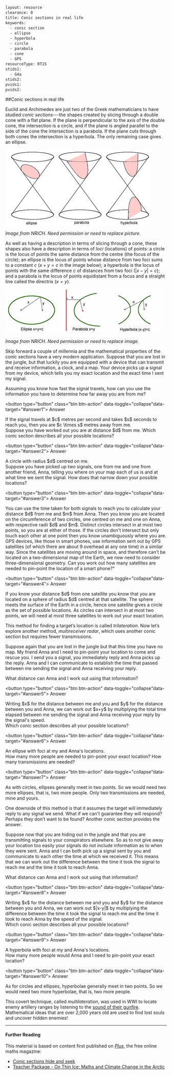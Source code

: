 ````
layout: resource
clearance: 0
title: Conic sections in real life
keywords:
  - conic section
  - ellipse
  - hyperbola
  - circle
  - parabola
  - cone
  - GPS
resourceType: RT15
stids1:
  - G4a
stids2:
pvids1:
pvids2:

````

##Conic sections in real life


Euclid and Archimedes are just two of the Greek mathematicians to have studied _conic sections_---the shapes created by slicing through a double cone with a flat plane. If the plane is perpendicular to the axis of the double cone, the intersection is a circle, and if the plane is angled parallel to the side of the cone the intersection is a parabola. If the plane cuts through both cones the intersection is a hyperbola. The only remaining case gives an ellipse.

![The conic sections.  The circle is a special type of ellipse.](picture1.png)  

_Image from NRICH.  Need permission or need to replace picture._


As well as having a description in terms of slicing through a cone, these shapes also have a description in terms of _loci_ (locations) of points: a circle is the locus of points the same distance from the centre (the focus of the circle); an ellipse is the locus of points whose distance from two foci sums to a constant $c$ ($x+y = c$ in the image below); a hyperbola is the locus of points with the same difference $c$ of distances from two foci ($|x-y| = c$); and a parabola is the locus of points equidistant from a focus and a straight line called the directrix ($x=y$).

![The conic sections as loci](picture2.png)

_Image from NRICH.  Need permission or need to replace image._

Skip forward a couple of millennia and the mathematical properties of the conic sections have a very modern application. Suppose that you are lost in the jungle, but that luckily you are equipped with a device that can transmit and receive information, a clock, and a map. Your device picks up a signal from my device, which tells you my exact location and the exact time I sent my signal. 


<div class="well">
Assuming you know how fast the signal travels, how can you use the information you have to determine how far away you are from me? 

<button type="button" class="btn btn-action" data-toggle="collapse"data-target="#answer1">
Answer
</button>

<div id="answer1" class="collapse">
If the signal travels at $c$ metres per second and takes $s$ seconds to reach you, then you are $c \times s$ metres away from me.
</div>
</div>


<div class="well">
Suppose you have worked out you are at distance $d$ from me. Which conic section describes all your possible locations?

<button type="button" class="btn btn-action" data-toggle="collapse"data-target="#answer2">
Answer
</button>

<div id="answer2" class="collapse">
A circle with radius $d$ centred on me.
</div>
</div>


<div class="well">
Suppose you have picked up two signals, one from me and one from another friend, Anna, telling you where on your map each of us is and at what time we sent the signal. How does that narrow down your possible locations?

<button type="button" class="btn btn-action" data-toggle="collapse"data-target="#answer3">
Answer
</button>

<div id="answer3" class="collapse">
You can use the time taken for both signals to reach you to calculate your distance $d$ from me and $m$ from Anna. Then you know you are located on the circumference of two circles, one centred on me and one on Anna, with respective radii $d$ and $m$. Distinct circles intersect in at most two points, so you are at either of those. If the circles don't intersect but only touch each other at one point then you know unambiguously where you are.
</div>
</div>

<div class="well">
GPS devices, like those in smart phones, use information sent out by GPS satellites (of which there are about 9 overhead at any one time) in a similar way.  Since the satellites are moving around in space, and therefore can't be located on a two-dimensional map of the Earth, we now need to consider three-dimensional geometry. Can you work out how many satellites are needed to pin-point the location of a smart phone?"

<button type="button" class="btn btn-action" data-toggle="collapse"data-target="#answer4">
Answer
</button>

<div id="answer4" class="collapse">
If you know your distance $d$ from one satellite you know that you are located on a sphere of radius $d$ centred at that satellite. The sphere meets the surface of the Earth in a circle, hence one satellite gives a circle as the set of possible locations. As circles can intersect in at most two points, we will need at most three satellites to work out your exact location.
</div>
</div>

This method for finding a target’s location is called _trilateration_. Now let’s explore another method, _multireceiver radar_, which uses another conic section but requires fewer transmissions. 

Suppose again that you are lost in the jungle but that this time you have no map. My friend Anna and I need to pin-point your location to come and rescue you. I send you a signal, you immediately reply and Anna picks up the reply. Anna and I can communicate to establish the time that passed between me sending the signal and Anna receiving your reply.
  

<div class="well">
What distance can Anna and I work out using that information?

<button type="button" class="btn btn-action" data-toggle="collapse"data-target="#answer5">
Answer
</button>

<div id="answer5" class="collapse">
Writing $x$ for the distance between me and you and $y$ for the distance between you and Anna, we can work out $x+y$ by multiplying the total time elapsed between me sending the signal and Anna receiving your reply by the signal's speed.
</div>
</div>

<div class="well">
Which conic section describes all your possible locations?

<button type="button" class="btn btn-action" data-toggle="collapse"data-target="#answer6">
Answer
</button>

<div id="answer6" class="collapse">
An ellipse with foci at my and Anna's locations.
</div>
</div>

<div class="well">
How many more people are needed to pin-point your exact location? How many transmissions are needed?

<button type="button" class="btn btn-action" data-toggle="collapse"data-target="#answer7">
Answer
</button>

<div id="answer7" class="collapse">
As with circles, ellipses generally meet in two points. So we would need two more ellipses, that is, two more people. Only two transmissions are needed, mine and yours.
</div>
</div>

One downside of this method is that it assumes the target will immediately reply to any signal we send. What if we can't guarantee they will respond? Perhaps they don’t want to be found? Another conic section provides the answer.

Suppose now that you are hiding out in the jungle and that you are transmitting signals to your conspirators elsewhere. So as to not give away your location too easily your signals do not include information as to when they were sent. Anna and I can both pick up a signal sent by you and communicate to each other the time at which we received it. This means that we can work out the difference between the time it took the signal to reach me and the time it took to reach Anna.


<div class="well">
What distance can Anna and I work out using that information?

<button type="button" class="btn btn-action" data-toggle="collapse"data-target="#answer8">
Answer
</button>

<div id="answer8" class="collapse">
Writing $x$ for the distance between me and you and $y$ for the distance between you and Anna, we can work out $|x-y|$ by multiplying the difference between the time it took the signal to reach me and the time it took to reach Anna by the speed of the signal.
</div>
</div>

<div class="well">
Which conic section describes all your possible locations?

<button type="button" class="btn btn-action" data-toggle="collapse"data-target="#answer9">
Answer
</button>

<div id="answer9" class="collapse">
A hyperbola with foci at my and Anna's locations.
</div>
</div>

<div class="well">
How many more people would Anna and I need to pin-point your exact location?

<button type="button" class="btn btn-action" data-toggle="collapse"data-target="#answer10">
Answer
</button>

<div id="answer10" class="collapse">
As for circles and ellipses, hyperbolae generally meet in two points. So we would need two more hyperbolae, that is, two more people.
</div>
</div>

This covert technique, called _multilateration_, was used in WWI to locate enemy artillery ranges by listening to the [sound of their gunfire](http://en.wikipedia.org/wiki/Sound_ranging). Mathematical ideas that are over 2,000 years old are used to find lost souls and uncover hidden enemies!

***

#### Further Reading

This material is based on content first published on _[Plus](http://plus.maths.org)_, the free online maths magazine:

* [Conic sections hide and seek](http://plus.maths.org/content/conic-section-hide-seek)
* [Teacher Package - On Thin Ice: Maths and Climate Change in the Arctic](http://plus.maths.org/content/teacher-package-thin-ice-mdash-maths-and-climate-change-arctic)

